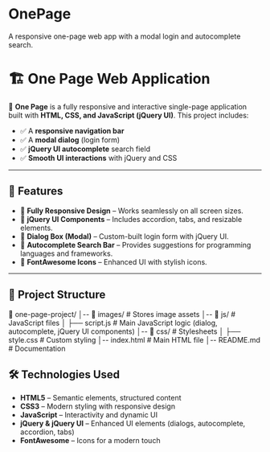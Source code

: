# OnePage
 A responsive one-page web app with a modal login and autocomplete search.

# 🏗️ One Page Web Application

🚀 **One Page** is a fully responsive and interactive single-page application built with **HTML, CSS, and JavaScript (jQuery UI)**. This project includes:
- ✅ A **responsive navigation bar**
- ✅ A **modal dialog** (login form)
- ✅ **jQuery UI autocomplete** search field
- ✅ **Smooth UI interactions** with jQuery and CSS

---

## 🎯 Features
- 🔹 **Fully Responsive Design** – Works seamlessly on all screen sizes.
- 🔹 **jQuery UI Components** – Includes accordion, tabs, and resizable elements.
- 🔹 **Dialog Box (Modal)** – Custom-built login form with jQuery UI.
- 🔹 **Autocomplete Search Bar** – Provides suggestions for programming languages and frameworks.
- 🔹 **FontAwesome Icons** – Enhanced UI with stylish icons.

---

## 📂 Project Structure
📂 one-page-project/ │-- 📁 images/ # Stores image assets │-- 📁 js/ # JavaScript files │ ├── script.js # Main JavaScript logic (dialog, autocomplete, jQuery UI components) │-- 📁 css/ # Stylesheets │ ├── style.css # Custom styling │-- index.html # Main HTML file │-- README.md # Documentation

## 🛠️ Technologies Used

- **HTML5** – Semantic elements, structured content  
- **CSS3** – Modern styling with responsive design  
- **JavaScript** – Interactivity and dynamic UI  
- **jQuery & jQuery UI** – Enhanced UI elements (dialogs, autocomplete, accordion, tabs)  
- **FontAwesome** – Icons for a modern touch  
